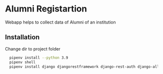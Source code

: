 
# Alumni Registartion 

Webapp helps to collect data of Alumni of an institution



## Installation

Change dir to project folder

```bash
  pipenv install --python 3.9
  pipenv shell
  pipenv install django djangorestframework django-rest-auth django-allauth django-cors-headers
  
```
    